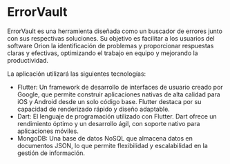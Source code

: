# ErrorVault

ErrorVault es una herramienta diseñada como un buscador de errores junto con sus respectivas soluciones. Su objetivo es facilitar a los usuarios del software Orion la identificación de problemas y proporcionar respuestas claras y efectivas, optimizando el trabajo en equipo y mejorando la productividad.

La aplicación utilizará las siguientes tecnologías:

* Flutter: Un framework de desarrollo de interfaces de usuario creado por Google, que permite construir aplicaciones nativas de alta calidad para iOS y Android desde un solo código base. Flutter destaca por su capacidad de renderizado rápido y diseño adaptable.
* Dart: El lenguaje de programación utilizado con Flutter. Dart ofrece un rendimiento óptimo y un desarrollo ágil, con soporte nativo para aplicaciones móviles.
* MongoDB: Una base de datos NoSQL que almacena datos en documentos JSON, lo que permite flexibilidad y escalabilidad en la gestión de información.
